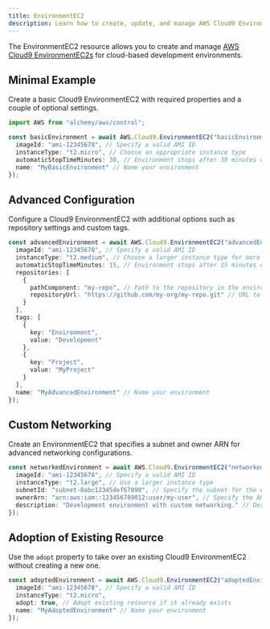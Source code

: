 ```yaml
---
title: EnvironmentEC2
description: Learn how to create, update, and manage AWS Cloud9 EnvironmentEC2s using Alchemy Cloud Control.
---
```


The EnvironmentEC2 resource allows you to create and manage [AWS Cloud9 EnvironmentEC2s](https://docs.aws.amazon.com/cloud9/latest/userguide/) for cloud-based development environments.

## Minimal Example

Create a basic Cloud9 EnvironmentEC2 with required properties and a couple of optional settings.

```ts
import AWS from "alchemy/aws/control";

const basicEnvironment = await AWS.Cloud9.EnvironmentEC2("basicEnvironment", {
  imageId: "ami-12345678", // Specify a valid AMI ID
  instanceType: "t2.micro", // Choose an appropriate instance type
  automaticStopTimeMinutes: 30, // Environment stops after 30 minutes of inactivity
  name: "MyBasicEnvironment" // Name your environment
});
```

## Advanced Configuration

Configure a Cloud9 EnvironmentEC2 with additional options such as repository settings and custom tags.

```ts
const advancedEnvironment = await AWS.Cloud9.EnvironmentEC2("advancedEnvironment", {
  imageId: "ami-12345678", // Specify a valid AMI ID
  instanceType: "t2.medium", // Choose a larger instance type for more resources
  automaticStopTimeMinutes: 15, // Environment stops after 15 minutes of inactivity
  repositories: [
    {
      pathComponent: "my-repo", // Path to the repository in the environment
      repositoryUrl: "https://github.com/my-org/my-repo.git" // URL to the Git repository
    }
  ],
  tags: [
    {
      key: "Environment",
      value: "Development"
    },
    {
      key: "Project",
      value: "MyProject"
    }
  ],
  name: "MyAdvancedEnvironment" // Name your environment
});
```

## Custom Networking

Create an EnvironmentEC2 that specifies a subnet and owner ARN for advanced networking configurations.

```ts
const networkedEnvironment = await AWS.Cloud9.EnvironmentEC2("networkedEnvironment", {
  imageId: "ami-12345678", // Specify a valid AMI ID
  instanceType: "t2.large", // Use a larger instance type
  subnetId: "subnet-0abc12345def67890", // Specify the subnet for the environment
  ownerArn: "arn:aws:iam::123456789012:user/my-user", // Specify the ARN of the owner
  description: "Development environment with custom networking." // Description of your environment
});
```

## Adoption of Existing Resource

Use the `adopt` property to take over an existing Cloud9 EnvironmentEC2 without creating a new one.

```ts
const adoptedEnvironment = await AWS.Cloud9.EnvironmentEC2("adoptedEnvironment", {
  imageId: "ami-12345678", // Specify a valid AMI ID
  instanceType: "t2.micro",
  adopt: true, // Adopt existing resource if it already exists
  name: "MyAdoptedEnvironment" // Name your environment
});
```